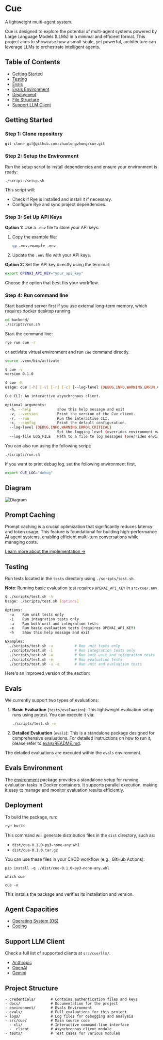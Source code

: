 # Cue

A lightweight multi-agent system.

Cue is designed to explore the potential of multi-agent systems powered by Large Language Models (LLMs) in a minimal and efficient format. This project aims to showcase how a small-scale, yet powerful, architecture can leverage LLMs to orchestrate intelligent agents.

## Table of Contents

- [Getting Started](#getting-started)
- [Testing](#testing)
- [Evals](#evals)
- [Evals Environment](#evals-environment)
- [Deployment](#deployment)
- [File Structure](#file-structure)
- [Support LLM Client](#support-llm-client)

## Getting Started

### Step 1: Clone repository

```
git clone git@github.com:zhaolongzhong/cue.git
```

### Step 2: Setup the Environment

Run the setup script to install dependencies and ensure your environment is ready:

```
./scripts/setup.sh
```

This script will:

- Check if Rye is installed and install it if necessary.
- Configure Rye and sync project dependencies.

### Step 3: Set Up API Keys

**Option 1:** Use a `.env` file to store your API keys:

1. Copy the example file:
   ```bash
   cp .env.example .env
   ```
2. Update the `.env` file with your API keys.

**Option 2:** Set the API key directly using the terminal:

```bash
export OPENAI_API_KEY="your_api_key"
```

Choose the option that best fits your workflow.

### Step 4: Run command line

Start backend server first if you use external long-term memory, which requires docker desktop running

```bash
cd backend/
./scripts/run.sh
```

Start the command line:

```bash
rye run cue -r
```

or activiate virtual environment and run `cue` command directly.

```bash
source .venv/bin/activate
```

```bash
$ cue -v
version 0.1.0
```

```bash
$ cue -h
usage: cue [-h] [-v] [-r] [-c] [--log-level {DEBUG,INFO,WARNING,ERROR,CRITICAL}] [--log-file LOG_FILE]

Cue CLI: An interactive asynchronous client.

optional arguments:
  -h, --help            show this help message and exit
  -v, --version         Print the version of the Cue client.
  -r, --run             Run the interactive CLI.
  -c, --config          Print the default configuration.
  --log-level {DEBUG,INFO,WARNING,ERROR,CRITICAL}
                        Set the logging level (overrides environment variable).
  --log-file LOG_FILE   Path to a file to log messages (overrides environment settings).
```

You can also run using the following script:

```bash
./scripts/run.sh
```

If you want to print debug log, set the following environment first,

```bash
export CUE_LOG="debug"
```

## Diagram

![Diagram](assets/diagram.png)

## Prompt Caching

Prompt caching is a crucial optimization that significantly reduces latency and token usage. This feature is foundational for building high-performance AI agent systems, enabling efficient multi-turn conversations while managing costs.

[Learn more about the implementation →](docs/prompt_caching.md)

## Testing

Run tests located in the `tests` directory using `./scripts/test.sh`.

**Note**: Running basic evaluation test requires `OPENAI_API_KEY` in `src/cue/.env`

```bash
$ ./scripts/test.sh -h
Usage: ./scripts/test.sh [options]

Options:
  -u    Run unit tests only
  -i    Run integration tests only
  -a    Run both unit and integration tests
  -e    Run basic evaluation tests (requires OPENAI_API_KEY)
  -h    Show this help message and exit

Examples:
  ./scripts/test.sh -u          # Run unit tests only
  ./scripts/test.sh -i          # Run integration tests only
  ./scripts/test.sh -a          # Run both unit and integration tests
  ./scripts/test.sh -e          # Run evaluation tests
  ./scripts/test.sh -u -e       # Run unit and evaluation tests
```

Here's an improved version of the section:

## Evals

We currently support two types of evaluations:

1. **Basic Evaluation** (`tests/evaluation`): This lightweight evaluation setup runs using pytest. You can execute it via:

   ```bash
   ./scripts/test.sh -e
   ```

2. **Detailed Evaluation** (`evals`): This is a standalone package designed for comprehensive evaluations. For detailed instructions on how to run it, please refer to [evals/README.md](evals/README.md).

The detailed evaluations are executed within the `evals` environment.

## Evals Environment

The [environment](environment/README.md) package provides a standalone setup for running evaluation tasks in Docker containers. It supports parallel execution, making it easy to manage and monitor evaluation results efficiently.

## Deployment

To build the package, run:

```bash
rye build
```

This command will generate distribution files in the `dist` directory, such as:

- `dist/cue-0.1.0-py3-none-any.whl`
- `dist/cue-0.1.0.tar.gz`

You can use these files in your CI/CD workflow (e.g., GitHub Actions):

```
pip install -q ./dist/cue-0.1.0-py3-none-any.whl

which cue

cue -v
```

This installs the package and verifies its installation and version.

## Agent Capacities

- [Operating System (OS)](./docs/os.md)
- [Coding](./docs/coding.md)

## Support LLM Client

Check a full list of supported clients at `src/cue/llm/`.

- [Anthropic](https://docs.anthropic.com/en/docs/about-claude/models)
- [OpenAI](https://platform.openai.com/docs/models)
- [Gemini](https://cloud.google.com/vertex-ai/generative-ai/docs/multimodal/call-gemini-using-openai-library#supported_models)

## Project Structure

```
- credentials/       # Contains authentication files and keys
- docs/              # Documentation for the project
- environment/       # Evals Environment
- evals/             # Full evaluations for this project
- logs/              # Log files for debugging and analysis
- src/cue/           # Main source code
  - cli/             # Interactive command-line interface
  - _client          # Asynchronous client module
- tests/             # Test cases for various modules
```
